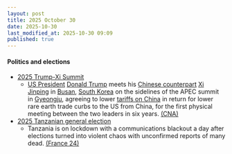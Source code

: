 ```yaml
---
layout: post
title: 2025 October 30
date: 2025-10-30
last_modified_at: 2025-10-30 09:09
published: true
---
```



#### Politics and elections

* [2025 Trump-Xi Summit](https://www.channelnewsasia.com/east-asia/trump-xi-meeting-lower-tariffs-rare-earths-5434601)
  * [US President](https://en.wikipedia.org/wiki/President_of_the_United_States "President of the United States") [Donald Trump](https://en.wikipedia.org/wiki/Donald_Trump "Donald Trump") meets his [Chinese counterpart](https://en.wikipedia.org/wiki/President_of_China "President of China") [Xi Jinping](https://en.wikipedia.org/wiki/Xi_Jinping "Xi Jinping") in [Busan](https://en.wikipedia.org/wiki/Busan "Busan"), [South Korea](https://en.wikipedia.org/wiki/South_Korea "South Korea") on the sidelines of the APEC summit in [Gyeongju](https://en.wikipedia.org/wiki/Gyeongju "Gyeongju"), agreeing to lower [tariffs on China](https://en.wikipedia.org/wiki/Tariffs_in_the_second_Trump_administration "Tariffs in the second Trump administration") in return for lower rare earth trade curbs to the US from China, for the first physical meeting between the two leaders in six years. [(CNA)](https://www.channelnewsasia.com/world/trump-xi-meeting-apec-summit-live-5429356)
* [2025 Tanzanian general election](https://en.wikipedia.org/wiki/2025_Tanzanian_general_election "2025 Tanzanian general election")
  * Tanzania is on lockdown with a communications blackout a day after elections turned into violent chaos with unconfirmed reports of many dead. [(France 24)](https://www.france24.com/en/live-news/20251030-tanzania-blackout-after-election-chaos-deaths-feared)
